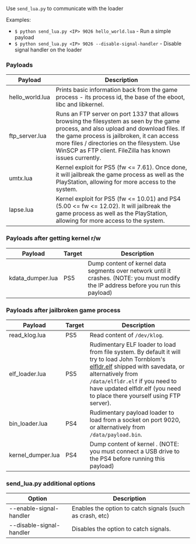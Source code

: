 
Use `send_lua.py` to communicate with the loader

Examples:
* `$ python send_lua.py <IP> 9026 hello_world.lua` - Run a simple payload
* `$ python send_lua.py <IP> 9026 --disable-signal-handler` - Disable signal handler on the loader

### Payloads

| Payload | Description |
| -------- | ------- |
| hello_world.lua | Prints basic information back from the game process - its process id, the base of the eboot, libc and libkernel. |
| ftp_server.lua | Runs an FTP server on port 1337 that allows browsing the filesystem as seen by the game process, and also upload and download files. If the game process is jailbroken, it can access more files / directories on the filesystem. Use WinSCP as FTP client. FileZilla has known issues currently. |
| umtx.lua | Kernel exploit for PS5 (fw <= 7.61). Once done, it will jailbreak the game process as well as the PlayStation, allowing for more access to the system. |
| lapse.lua | Kernel exploit for PS5 (fw <= 10.01) and PS4 (5.00 <= fw <= 12.02). It will jailbreak the game process as well as the PlayStation, allowing for more access to the system. |

### Payloads after getting kernel r/w

| Payload | Target | Description |
| -------- | ------- | ------- |
| kdata_dumper.lua | PS5 | Dump content of kernel data segments over network until it crashes. (NOTE: you must modify the IP address before you run this payload) |

### Payloads after jailbroken game process

| Payload | Target | Description |
| -------- | ------- | ------- |
| read_klog.lua | PS5 | Read content of `/dev/klog`. |
| elf_loader.lua | PS5 | Rudimentary ELF loader to load from file system. By default it will try to load John Tornblom's [elfldr.elf](https://github.com/ps5-payload-dev/elfldr) shipped with savedata, or alternatively from `/data/elfldr.elf` if you need to have updated elfldr.elf (you need to place there yourself using FTP server). |
| bin_loader.lua | PS4 | Rudimentary payload loader to load from a socket on port 9020, or alternatively from `/data/payload.bin`. |
| kernel_dumper.lua | PS4 | Dump content of kernel . (NOTE: you must connect a USB drive to the PS4 before running this payload) |

### send_lua.py additional options

| Option | Description |
| -------- | ------- |
| --enable-signal-handler | Enables the option to catch signals (such as crash, etc) |
| --disable-signal-handler | Disables the option to catch signals. |
